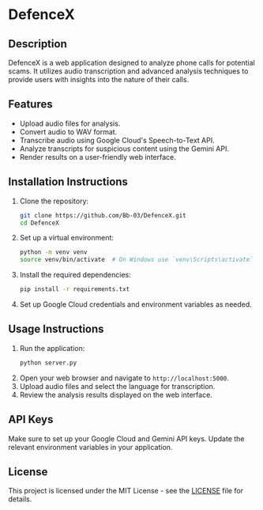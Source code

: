 # DefenceX

## Description
DefenceX is a web application designed to analyze phone calls for potential scams. It utilizes audio transcription and advanced analysis techniques to provide users with insights into the nature of their calls.

## Features
- Upload audio files for analysis.
- Convert audio to WAV format.
- Transcribe audio using Google Cloud's Speech-to-Text API.
- Analyze transcripts for suspicious content using the Gemini API.
- Render results on a user-friendly web interface.

## Installation Instructions
1. Clone the repository:
   ```bash
   git clone https://github.com/Bb-03/DefenceX.git
   cd DefenceX
   ```
2. Set up a virtual environment:
   ```bash
   python -m venv venv
   source venv/bin/activate  # On Windows use `venv\Scripts\activate`
   ```
3. Install the required dependencies:
   ```bash
   pip install -r requirements.txt
   ```
4. Set up Google Cloud credentials and environment variables as needed.

## Usage Instructions
1. Run the application:
   ```bash
   python server.py
   ```
2. Open your web browser and navigate to `http://localhost:5000`.
3. Upload audio files and select the language for transcription.
4. Review the analysis results displayed on the web interface.

## API Keys
Make sure to set up your Google Cloud and Gemini API keys. Update the relevant environment variables in your application.

## License
This project is licensed under the MIT License - see the [LICENSE](LICENSE) file for details.
